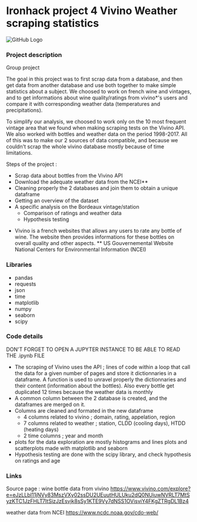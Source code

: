 # Ironhack project 4 Vivino Weather scraping statistics

![GitHub Logo](https://lh3.googleusercontent.com/proxy/nzoUqGROtfLUFXp_oESuIMJ2ht8XGF2TA4--YwI2uQx2A5Nm4SLLcorsbXyDoS8tNFJ7eWay-1bgDUKTCTf-NZlPD-iAByFyK5X5GXOoCvSt8J7jWgr9UvZRXIVSOuAe)

### Project description
Group project

The goal in this project was to first scrap data from a database, and then get data from another database and use both together to make simple statistics about a subject. We choosed to work on french wine and vintages, and to get informations about wine quality/ratings from vivino*'s users and compare it with corresponding weather data (temperatures and precipitations).

To simplify our analysis, we choosed to work only on the 10 most frequent vintage area that we found when making scraping tests on the Vivino API. We also worked with bottles and weather data on the period 1998-2017. All of this was to make our 2 sources of data compatible, and because we couldn't scrap the whole vivino database mostly because of time limitations.

Steps of the project :
- Scrap data about bottles from the Vivino API
- Download the adequate weather data from the NCEI**
- Cleaning properly the 2 databases and join them to obtain a unique dataframe
- Getting an overview of the dataset
- A specific analysis on the Bordeaux vintage/station
  - Comparison of ratings and weather data
  - Hypothesis testing

* Vivino is a french websites that allows any users to rate any bottle of wine. The website then provides informations for these bottles on overall quality and other aspects.
** US Gouvernemental Website National Centers for Environmental Information (NCEI)

### Libraries

- pandas
- requests
- json
- time
- matplotlib
- numpy
- seaborn
- scipy

### Code details

DON'T FORGET TO OPEN A JUPYTER INSTANCE TO BE ABLE TO READ THE .ipynb FILE

- The scraping of Vivino uses the API ; lines of code within a loop that call the data for a given number of pages and store it dictionnaries in a dataframe. A function is used to unravel properly the dictionnaries and their content (information about the bottles).
Also every bottle get duplicated 12 times because the weather data is monthly
- A common column between the 2 database is created, and the dataframes are merged on it.
- Columns are cleaned and formated in the new dataframe
  - 4 columns related to vivino ; domain, rating, appelation, region
  - 7 columns related to weather ; station, CLDD (cooling days), HTDD (heating days)
  - 2 time columns ; year and month
- plots for the data exploration are mostly histograms and lines plots and scatterplots made with matplotlib and seaborn
- Hypothesis testing are done with the scipy library, and check hypothesis on ratings and age

### Links

Source page : wine bottle data from vivino https://www.vivino.com/explore?e=eJzLLbI11jNVy83MszVXy02ssDU2UEuutHULUku2dQ0NUiuwNVRLT7MtSyzKTC1JzFHLT7ItSizJzEsvjk8sSy1KTE9Vy7dNSS1OVisviY4FKgZTRgDL1Bz4

weather data from NCEI https://www.ncdc.noaa.gov/cdo-web/
